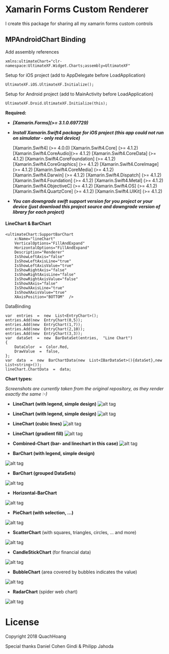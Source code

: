 # Xamarin Forms Custom Renderer 
I create this package for sharing all my xamarin forms custom controls

## MPAndroidChart Binding
Add assembly references

    xmlns:ultimateChart="clr-namespace:UltimateXF.Widget.Charts;assembly=UltimateXF"

Setup for iOS project (add to AppDelegate before LoadApplication)

    UltimateXF.iOS.UltimateXF.Initialize();

Setup for Android project (add to MainActivity before LoadApplication)

    UltimateXF.Droid.UltimateXF.Initialize(this);

 **Required:**
 - ***[Xamarin.Forms](>= 3.1.0.697729)***
 - ***Install Xamarin.Swift4 package for iOS project (this app could not run on simulator - only real device)*** 
		

    [Xamarin.Swift4] (>= 4.0.0)
    		[Xamarin.Swift4.Core]  (>= 4.1.2)
    		[Xamarin.Swift4.CoreAudio](>= 4.1.2)
    		[Xamarin.Swift4.CoreData]  (>= 4.1.2)
    		[Xamarin.Swift4.CoreFoundation] (>= 4.1.2)
    		[Xamarin.Swift4.CoreGraphics]  (>= 4.1.2)
    		[Xamarin.Swift4.CoreImage] (>= 4.1.2)
    		[Xamarin.Swift4.CoreMedia] (>= 4.1.2)
    		[Xamarin.Swift4.Darwin] (>= 4.1.2)
    		[Xamarin.Swift4.Dispatch]  (>= 4.1.2)
    		[Xamarin.Swift4.Foundation] (>= 4.1.2)
    		[Xamarin.Swift4.Metal] (>= 4.1.2)
    		[Xamarin.Swift4.ObjectiveC] (>= 4.1.2)
    		[Xamarin.Swift4.OS] (>= 4.1.2)
    		[Xamarin.Swift4.QuartzCore]  (>= 4.1.2)
    		[Xamarin.Swift4.UIKit] (>= 4.1.2)

- ***You can downgrade swift support version for you project or your device (just download this project source and downgrade version of library for each project)***

#### LineChart & BarChart

    <ultimateChart:SupportBarChart  
	    x:Name="lineChart"  
	    VerticalOptions="FillAndExpand"  
	    HorizontalOptions="FillAndExpand"  
	    Description="Renderer"  
	    IsShowLeftAxis="false"  
	    IsShowLeftAxisLine="true"  
	    IsShowLeftAxisValue="true"  
	    IsShowRightAxis="false"  
	    IsShowRightAxisLine="false"  
	    IsShowRightAxisValue="false"  
	    IsShowXAxis="false"  
	    IsShowXAxisLine="true"  
	    IsShowXAxisValue="true"  
	    XAxisPosition="BOTTOM"  />

DataBinding

    var  entries  =  new  List<EntryChart>();  
    entries.Add(new  EntryChart(0,5));  
    entries.Add(new  EntryChart(1,7));  
    entries.Add(new  EntryChart(2,10));  
    entries.Add(new  EntryChart(3,3));  
    var  dataSet  =  new  BarDataSet(entries,  "Line Chart")  
    {  
	    DataColor  =  Color.Red,  
	    DrawValue  =  false,  
    };    
    var  data  =  new  BarChartData(new  List<IBarDataSet>(){dataSet},new  List<string>());  
    lineChart.ChartData  =  data;

**Chart types:**

*Screenshots are currently taken from the original repository, as they render exactly the same :-)*


 - **LineChart (with legend, simple design)**
![alt tag](https://raw.github.com/PhilJay/MPChart/master/screenshots/simpledesign_linechart4.png)
 - **LineChart (with legend, simple design)**
![alt tag](https://raw.github.com/PhilJay/MPChart/master/screenshots/simpledesign_linechart3.png)

 - **LineChart (cubic lines)**
![alt tag](https://raw.github.com/PhilJay/MPChart/master/screenshots/cubiclinechart.png)

 - **LineChart (gradient fill)**
![alt tag](https://raw.github.com/PhilJay/MPAndroidChart/master/screenshots/line_chart_gradient.png)

 - **Combined-Chart (bar- and linechart in this case)**
![alt tag](https://raw.github.com/PhilJay/MPChart/master/screenshots/combined_chart.png)

 - **BarChart (with legend, simple design)**

![alt tag](https://raw.github.com/PhilJay/MPChart/master/screenshots/simpledesign_barchart3.png)

 - **BarChart (grouped DataSets)**

![alt tag](https://raw.github.com/PhilJay/MPChart/master/screenshots/groupedbarchart.png)

 - **Horizontal-BarChart**

![alt tag](https://raw.github.com/PhilJay/MPChart/master/screenshots/horizontal_barchart.png)


 - **PieChart (with selection, ...)**

![alt tag](https://raw.github.com/PhilJay/MPAndroidChart/master/screenshots/simpledesign_piechart1.png)

 - **ScatterChart** (with squares, triangles, circles, ... and more)

![alt tag](https://raw.github.com/PhilJay/MPAndroidChart/master/screenshots/scatterchart.png)

 - **CandleStickChart** (for financial data)

![alt tag](https://raw.github.com/PhilJay/MPAndroidChart/master/screenshots/candlestickchart.png)

 - **BubbleChart** (area covered by bubbles indicates the value)

![alt tag](https://raw.github.com/PhilJay/MPAndroidChart/master/screenshots/bubblechart.png)

 - **RadarChart** (spider web chart)

![alt tag](https://raw.github.com/PhilJay/MPAndroidChart/master/screenshots/radarchart.png)

# License
<p>Copyright 2018 QuachHoang
<p>Special thanks Daniel Cohen Gindi & Philipp Jahoda
